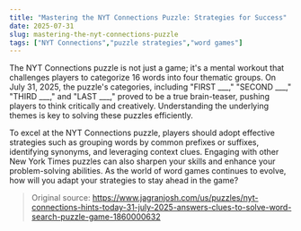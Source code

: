 ```yaml
---
title: "Mastering the NYT Connections Puzzle: Strategies for Success"
date: 2025-07-31
slug: mastering-the-nyt-connections-puzzle
tags: ["NYT Connections","puzzle strategies","word games"]
---
```


The NYT Connections puzzle is not just a game; it's a mental workout that challenges players to categorize 16 words into four thematic groups. On July 31, 2025, the puzzle's categories, including "FIRST ___," "SECOND ___," "THIRD ___," and "LAST ___," proved to be a true brain-teaser, pushing players to think critically and creatively. Understanding the underlying themes is key to solving these puzzles efficiently.

To excel at the NYT Connections puzzle, players should adopt effective strategies such as grouping words by common prefixes or suffixes, identifying synonyms, and leveraging context clues. Engaging with other New York Times puzzles can also sharpen your skills and enhance your problem-solving abilities. As the world of word games continues to evolve, how will you adapt your strategies to stay ahead in the game?
> Original source: https://www.jagranjosh.com/us/puzzles/nyt-connections-hints-today-31-july-2025-answers-clues-to-solve-word-search-puzzle-game-1860000632